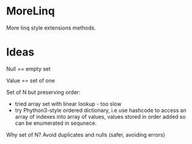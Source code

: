 # MoreLinq
More linq style extensions methods.

# Ideas

Null == empty set

Value == set of one

Set of N but preserving order:
* tried array set with linear lookup - too slow
* try Phython3-style ordered dictionary, i.e use hashcode to access an array of indexes into array of values, values stored in order added so can be enumerated in sequnece.

Why set of N? Avoid duplicates and nulls (safer, avoiding errors)

